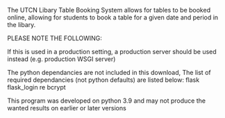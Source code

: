 The UTCN Libary Table Booking System allows for tables to be booked online, allowing for students to book a table for a given date and period in the libary.


PLEASE NOTE THE FOLLOWING:

If this is used in a production setting, a production server should be used instead (e.g. production WSGI server)

The python dependancies are not included in this download, The list of required dependancies (not python defaults) are listed below:
flask
flask_login
re
bcrypt

This program was developed on python 3.9 and may not produce the wanted results on earlier or later versions

